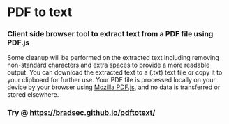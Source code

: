 # PDF to text
### Client side browser tool to extract text from a PDF file using PDF.js

Some cleanup will be performed on the extracted text including removing non-standard characters and extra spaces to provide a more readable output. You can download the extracted text to a (.txt) text file or copy it to your clipboard for further use. Your PDF file is processed locally on your device by your browser using <a href="https://github.com/mozilla/pdf.js/" target="_blank">Mozilla PDF.js</a>, and no data is transferred or stored elsewhere.

### Try @ <a href="https://bradsec.github.io/pdftotext/">https://bradsec.github.io/pdftotext/</a>
